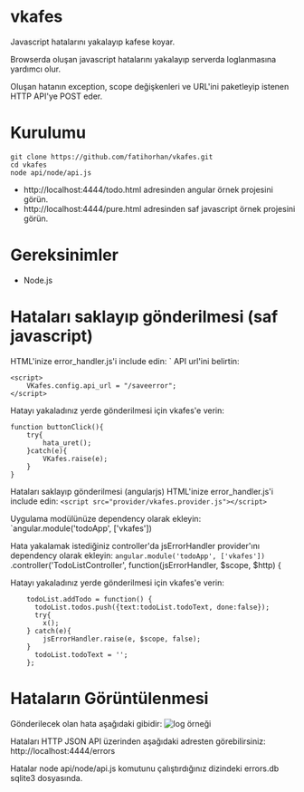 # vkafes
Javascript hatalarını yakalayıp kafese koyar.

Browserda oluşan javascript hatalarını yakalayıp serverda loglanmasına yardımcı olur.

Oluşan hatanın exception, scope değişkenleri ve URL'ini paketleyip istenen HTTP API'ye POST eder.

Kurulumu
=========
```
git clone https://github.com/fatihorhan/vkafes.git
cd vkafes
node api/node/api.js
````

- http://localhost:4444/todo.html adresinden angular örnek projesini görün.
- http://localhost:4444/pure.html adresinden saf javascript örnek projesini görün.

Gereksinimler
==============
- Node.js

Hataları saklayıp gönderilmesi (saf javascript)
=============
HTML'inize error_handler.js'i include edin:
	`<script type="text/javascript" src="pure/error_handler.js"></script>
API url'ini belirtin:
```
<script>
	VKafes.config.api_url = "/saveerror";
</script>
```

Hatayı yakaladınız yerde gönderilmesi için vkafes'e verin:
```
function buttonClick(){
	try{
		hata_uret();
	}catch(e){
		VKafes.raise(e);
	}
}
```

Hataları saklayıp gönderilmesi (angularjs)
HTML'inize error_handler.js'i include edin:
`<script src="provider/vkafes.provider.js"></script>
`<script src="provider/config.vkafes.handler.js"></script>

Uygulama modülünüze dependency olarak ekleyin:
`angular.module('todoApp', ['vkafes'])

Hata yakalamak istediğiniz controller'da jsErrorHandler provider'ını dependency olarak ekleyin:
`angular.module('todoApp', ['vkafes'])
`.controller('TodoListController', function(jsErrorHandler, $scope, $http) {

Hatayı yakaladınız yerde gönderilmesi için vkafes'e verin:
```
    todoList.addTodo = function() {
      todoList.todos.push({text:todoList.todoText, done:false});
	  try{
	  	x();
	} catch(e){
		jsErrorHandler.raise(e, $scope, false);
	}
	  todoList.todoText = '';
    };
```

Hataların Görüntülenmesi
=========================
Gönderilecek olan hata aşağıdaki gibidir:
![log örneği](https://raw.githubusercontent.com/fatihorhan/vkafes/master/logdata.png)

Hataları HTTP JSON API üzerinden aşağıdaki adresten görebilirsiniz:
http://localhost:4444/errors

Hatalar node api/node/api.js komutunu çalıştırdığınız dizindeki errors.db sqlite3 dosyasında.
